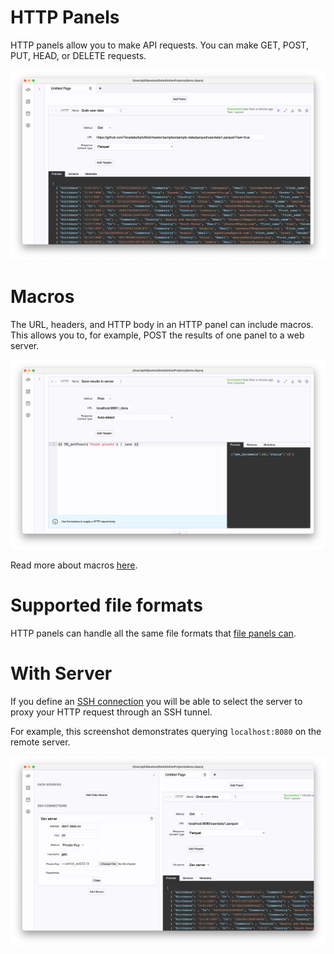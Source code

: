# HTTP Panels

HTTP panels allow you to make API requests. You can make GET, POST,
PUT, HEAD, or DELETE requests.

![Basic http panel](/tutorials/basic-http-panel.png)

# Macros

The URL, headers, and HTTP body in an HTTP panel can include
macros. This allows you to, for example, POST the results of one panel
to a web server.

![Post macro](/tutorials/post-macro.png)

Read more about macros [here](./Macros.md).

# Supported file formats

HTTP panels can handle all the same file formats that [file panels can](./File_Panels.md#supported-file-formats).

# With Server

If you define an [SSH connection](../SSH_Connections.md) you will be
able to select the server to proxy your HTTP request through an SSH
tunnel.

For example, this screenshot demonstrates querying `localhost:8080` on
the remote server.

![Basic http panel with proxy](/tutorials/basic-http-panel-via-server.png)
